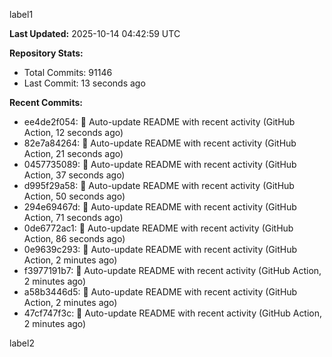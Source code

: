 
label1 
<!-- ACTIVITY_START -->
**Last Updated:** 2025-10-14 04:42:59 UTC

**Repository Stats:**
- Total Commits: 91146
- Last Commit: 13 seconds ago

**Recent Commits:**
- ee4de2f054: 🤖 Auto-update README with recent activity (GitHub Action, 12 seconds ago)
- 82e7a84264: 🤖 Auto-update README with recent activity (GitHub Action, 21 seconds ago)
- 0457735089: 🤖 Auto-update README with recent activity (GitHub Action, 37 seconds ago)
- d995f29a58: 🤖 Auto-update README with recent activity (GitHub Action, 50 seconds ago)
- 294e69467d: 🤖 Auto-update README with recent activity (GitHub Action, 71 seconds ago)
- 0de6772ac1: 🤖 Auto-update README with recent activity (GitHub Action, 86 seconds ago)
- 0e9639c293: 🤖 Auto-update README with recent activity (GitHub Action, 2 minutes ago)
- f3977191b7: 🤖 Auto-update README with recent activity (GitHub Action, 2 minutes ago)
- a58b3446d5: 🤖 Auto-update README with recent activity (GitHub Action, 2 minutes ago)
- 47cf747f3c: 🤖 Auto-update README with recent activity (GitHub Action, 2 minutes ago)
<!-- ACTIVITY_END -->

label2
